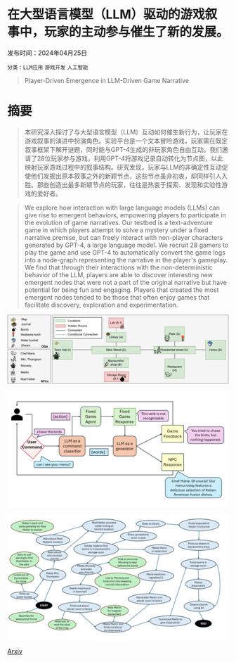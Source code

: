 # 在大型语言模型（LLM）驱动的游戏叙事中，玩家的主动参与催生了新的发展。

发布时间：2024年04月25日

`分类：LLM应用` `游戏开发` `人工智能`

> Player-Driven Emergence in LLM-Driven Game Narrative

# 摘要

> 本研究深入探讨了与大型语言模型（LLM）互动如何催生新行为，让玩家在游戏叙事的演进中扮演角色。实验平台是一个文本冒险游戏，玩家需在既定叙事框架下解开谜题，同时能与GPT-4生成的非玩家角色自由互动。我们邀请了28位玩家参与游戏，利用GPT-4将游戏记录自动转化为节点图，以此映射玩家游戏过程中的叙事结构。研究发现，玩家与LLM的非确定性互动促使他们发掘出原本叙事之外的新颖节点，这些节点虽非初衷，却同样引人入胜。那些创造出最多新颖节点的玩家，往往是热衷于探索、发现和实验性游戏的爱好者。

> We explore how interaction with large language models (LLMs) can give rise to emergent behaviors, empowering players to participate in the evolution of game narratives. Our testbed is a text-adventure game in which players attempt to solve a mystery under a fixed narrative premise, but can freely interact with non-player characters generated by GPT-4, a large language model. We recruit 28 gamers to play the game and use GPT-4 to automatically convert the game logs into a node-graph representing the narrative in the player's gameplay. We find that through their interactions with the non-deterministic behavior of the LLM, players are able to discover interesting new emergent nodes that were not a part of the original narrative but have potential for being fun and engaging. Players that created the most emergent nodes tended to be those that often enjoy games that facilitate discovery, exploration and experimentation.

![在大型语言模型（LLM）驱动的游戏叙事中，玩家的主动参与催生了新的发展。](../../../paper_images/2404.17027/x1.png)

![在大型语言模型（LLM）驱动的游戏叙事中，玩家的主动参与催生了新的发展。](../../../paper_images/2404.17027/x2.png)

![在大型语言模型（LLM）驱动的游戏叙事中，玩家的主动参与催生了新的发展。](../../../paper_images/2404.17027/narrative-emergence.png)

[Arxiv](https://arxiv.org/abs/2404.17027)